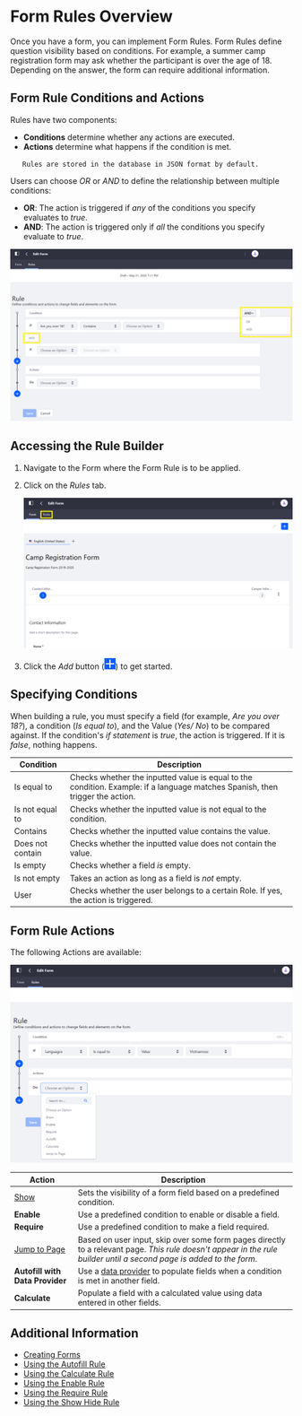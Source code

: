 # Form Rules Overview

Once you have a form, you can implement Form Rules. Form Rules define question visibility based on conditions. For example, a summer camp registration form may ask whether the participant is over the age of 18. Depending on the answer, the form can require additional information.

## Form Rule Conditions and Actions

Rules have two components:

* **Conditions** determine whether any actions are executed.
* **Actions** determine what happens if the condition is met.

```note::
   Rules are stored in the database in JSON format by default.
```

Users can choose _OR_ or _AND_ to define the relationship between multiple conditions:

* **OR**: The action is triggered if _any_ of the conditions you specify evaluates to _true_.
* **AND**: The action is triggered only if *all* the conditions you specify evaluate to *true*.

![Use OR and AND to define conditions for your actions.](./form-rules-overview/images/01.png)

## Accessing the Rule Builder

1. Navigate to the Form where the Form Rule is to be applied.
1. Click on the _Rules_ tab.

    ![Click on the Rules tab.](./form-rules-overview/images/02.png)

1. Click the _Add_ button (![Add](../../../images/icon-add.png)) to get started.

## Specifying Conditions

When building a rule, you must specify a field (for example, _Are you over 18?_), a condition (_Is equal to_), and the Value (_Yes/ No_) to be compared against. If the condition's _if statement_ is _true_, the action is triggered. If it is _false_, nothing happens.

| Condition | Description |
| --- | --- |
| Is equal to | Checks whether the inputted value is equal to the condition. Example: if a language matches Spanish, then trigger the action.  |
| Is not equal to | Checks whether the inputted value is not equal to the condition. |
| Contains | Checks whether the inputted value contains the value. |
| Does not contain | Checks whether the inputted value does not contain the value. |
| Is empty | Checks whether a field *is* empty. |
| Is not empty | Takes an action as long as a field is *not* empty. |
| User | Checks whether the user belongs to a certain Role. If yes, the action is triggered. |

## Form Rule Actions

The following Actions are available:

![The following Actions are available.](./form-rules-overview/images/03.png)

| Action | Description |
| --- | --- |
| [Show](./using-the-show-hide-rule.md) | Sets the visibility of a form field based on a predefined condition. |
| **Enable** | Use a predefined condition to enable or disable a field. |
| **Require** | Use a predefined condition to make a field required. |
| [Jump to Page](./using-the-jump-to-page-rule.md) | Based on user input, skip over some form pages directly to a relevant page. _This rule doesn't appear in the rule builder until a second page is added to the form_. |
| **Autofill with Data Provider** | Use a [data provider](../using-data-providers-to-populate-form-options.md) to populate fields when a condition is met in another field. |
| **Calculate** | Populate a field with a calculated value using data entered in other fields. |

## Additional Information

* [Creating Forms](../creating-and-managing-forms/creating-forms.md)
* [Using the Autofill Rule](./using-the-autofill-rule.md)
* [Using the Calculate Rule](./using-the-calculate-rule.md)
* [Using the Enable Rule](./using-the-enable-disable-rule.md)
* [Using the Require Rule](./using-the-require-rule.md)
* [Using the Show Hide Rule](./using-the-show-hide-rule.md)
